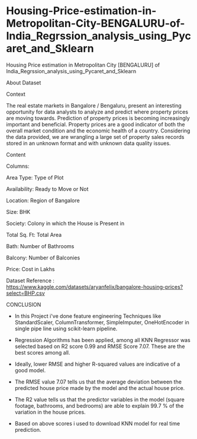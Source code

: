 # Housing-Price-estimation-in-Metropolitan-City-BENGALURU-of-India_Regrssion_analysis_using_Pycaret_and_Sklearn

Housing Price estimation in Metropolitan City [BENGALURU] of India_Regrssion_analysis_using_Pycaret_and_Sklearn

About Dataset

Context

The real estate markets in Bangalore / Bengaluru, present an interesting opportunity for data analysts to analyze and predict where property prices are moving towards. Prediction of property prices is becoming increasingly important and beneficial. Property prices are a good indicator of both the overall market condition and the economic health of a country. Considering the data provided, we are wrangling a large set of property sales records stored in an unknown format and with unknown data quality issues.

Content

Columns:

Area Type: Type of Plot

Availability: Ready to Move or Not

Location: Region of Bangalore

Size: BHK

Society: Colony in which the House is Present in

Total Sq. Ft: Total Area

Bath: Number of Bathrooms

Balcony: Number of Balconies

Price: Cost in Lakhs

Dataset Reference : https://www.kaggle.com/datasets/aryanfelix/bangalore-housing-prices?select=BHP.csv

CONCLUSION


* In this Project i've done feature engineering Techniques like StandardScaler, ColumnTransformer, SimpleImputer, OneHotEncoder in single pipe line using scikit-learn pipeline.

* Regression Algorithms has been applied, among all KNN Regressor was selected based on R2 score 0.99 and RMSE Score 7.07. These  are the best scores among all. 

* Ideally, lower RMSE and higher R-squared values are indicative of a good model. 

* The RMSE value 7.07 tells us that the average deviation between the predicted house price made by the model and the actual house price.

* The R2 value tells us that the predictor variables in the model (square footage, bathrooms, and bedrooms) are able to explain 99.7 % of the variation in the house prices.

* Based on above scores i used to download KNN model for real time prediction.

